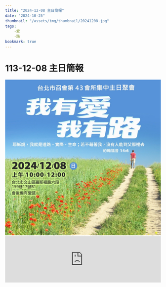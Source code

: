 ```yaml
---
title: "2024-12-08 主日簡報"
date: "2024-10-25"
thumbnail: "/assets/img/thumbnail/20241208.jpg"
tags:
    -愛
    -路
bookmark: true
---
```


# 113-12-08 主日簡報

<img src="/assets/img/thumbnail/20241208.jpg" alt="我有愛 我有路" style="box-shadow: 5px 5px 10px \#888;">

<iframe src="https://www.google.com/maps/embed?pb=!1m18!1m12!1m3!1d1861.018064677444!2d121.54127558199755!3d24.99750156997027!2m3!1f0!2f0!3f0!3m2!1i1024!2i768!4f13.1!3m3!1m2!1s0x3442aa037a04bf63%3A0xca07e92f33867207!2z5Y-w5YyX5biC5Y-s5pyD56ys5Zub5Y2B5LiJ6IGa5pyD5omA!5e0!3m2!1szh-TW!2stw!4v1729835929402!5m2!1szh-TW!2stw" width="100%" style="border:0;" allowfullscreen="" loading="lazy" referrerpolicy="no-referrer-when-downgrade"></iframe>